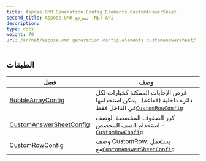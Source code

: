 ```yaml
---
title: Aspose.OMR.Generation.Config.Elements.CustomAnswerSheet
second_title: Aspose.OMR لمرجع .NET API
description: 
type: docs
weight: 70
url: /ar/net/aspose.omr.generation.config.elements.customanswersheet/
---
```



## الطبقات

| فصل | وصف |
| --- | --- |
| [BubbleArrayConfig](./bubblearrayconfig/) | عرض الإجابات الممكنة كخيارات لكل دائرة داخلية (فقاعة) . يمكن استخدامها في الداخل فقط[`CustomRowConfig`](../aspose.omr.generation.config.elements.customanswersheet/customrowconfig/) |
| [CustomAnswerSheetConfig](./customanswersheetconfig/) | كرر الصفوف المخصصة. لوصف استخدام الصف المخصص -[`CustomRowConfig`](../aspose.omr.generation.config.elements.customanswersheet/customrowconfig/) |
| [CustomRowConfig](./customrowconfig/) | وصف CustomRow. يستعمل مع[`CustomAnswerSheetConfig`](../aspose.omr.generation.config.elements.customanswersheet/customanswersheetconfig/) |


